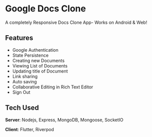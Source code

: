 # Google Docs Clone

A completely Responsive Docs Clone App- Works on Android & Web! 

## Features
- Google Authentication
- State Persistence
- Creating new Documents
- Viewing List of Documents
- Updating title of Document
- Link sharing
- Auto saving
- Collaborative Editing in Rich Text Editor
- Sign Out

## Tech Used
**Server**: Nodejs, Express, MongoDB, Mongoose, SocketIO

**Client**: Flutter, Riverpod
    
